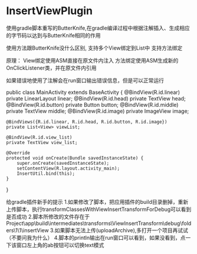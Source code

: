 # InsertViewPlugin
使用gradle脚本重写的ButterKnife,在gradle编译过程中根据注解插入、生成相应的字节码以达到与ButterKnife相同的作用

使用方法跟ButterKnife没什么区别,
支持多个View绑定到List中
支持方法绑定

原理：
View绑定使用ASM直接在原文件内注入
方法绑定使用ASM生成新的OnClickListener类，并在原文件内引用

如果错误地使用了注解会在run窗口输出错误信息，但是可以正常运行

public class MainActivity extends BaseActivity {
    @BindView(R.id.linear)
    private LinearLayout linear;
    @BindView(R.id.head)
    private TextView head;
    @BindView(R.id.button)
    private Button button;
    @BindView(R.id.middle)
    private TextView middle;
    @BindView(R.id.image)
    private ImageView image;

    @BindViews({R.id.linear, R.id.head, R.id.button, R.id.image})
    private List<View> viewList;

    @BindView(R.id.view_list)
    private TextView view_list;

    @Override
    protected void onCreate(Bundle savedInstanceState) {
        super.onCreate(savedInstanceState);
        setContentView(R.layout.activity_main);
        InsertUtil.bind(this);
    }
}

给gradle插件新手的提示
1.如果修改了脚本，把应用插件的build目录删掉，重新上传脚本，执行transformClassesWithViewInsertTransformForDebug可以看到是否成功
2.脚本所修改的文件存在于Project\app\build\intermediates\transforms\ViewInsertTransform\debug\folders\1\1\insertView
3.如果脚本无法上传(uploadArchive),多打开一个项目再试试（不要问我为什么）
4.脚本的println输出在run窗口可以看到，如果没看到，点一下该窗口左上角的ab按钮可以切换text模式